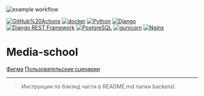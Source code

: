 ![example workflow](https://github.com/TeamCode01/media_school/actions/workflows/deploy.yml/badge.svg)

[![GitHub%20Actions](https://img.shields.io/badge/-GitHub%20Actions-464646?style=flat-square&logo=GitHub%20actions)](https://github.com/features/actions)
[![docker](https://img.shields.io/badge/-Docker-464646?style=flat-square&logo=docker)](https://www.docker.com)
[![Python](https://img.shields.io/badge/-Python-464646?style=flat-square&logo=Python)](https://www.python.org)
[![Django](https://img.shields.io/badge/-Django-464646?style=flat-square&logo=Django)](https://www.djangoproject.com/)
[![Django REST Framework](https://img.shields.io/badge/-Django%20REST%20Framework-464646?style=flat-square&logo=Django%20REST%20Framework)](https://www.django-rest-framework.org)
[![PostgreSQL](https://img.shields.io/badge/-PostgreSQL-464646?style=flat-square&logo=PostgreSQL)](https://www.postgresql.org)
[![gunicorn](https://img.shields.io/badge/-gunicorn-464646?style=flat-square&logo=gunicorn)](https://gunicorn.org)
[![Nginx](https://img.shields.io/badge/-NGINX-464646?style=flat-square&logo=NGINX)](https://nginx.org/ru)

# Media-school

[Фигма](https://www.figma.com/design/cgUGIUQFn782UyudkmnjHX/Проект-Медиашкола?node-id=5564-7679&t=QTzeWHPmXbpN2Wyd-0)
[Пользовательские сценарии](https://docs.google.com/document/d/14oRt8ksrGBqYW9jXylPTeX087ZLOKZ_G/edit?usp=sharing&ouid=113258523271573882026&rtpof=true&sd=true)

---

>Инструкции по бэкэнд части в README.md папки backend.
